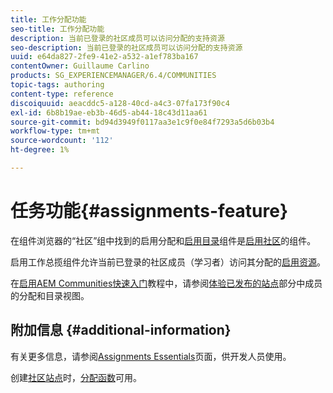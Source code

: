 ```yaml
---
title: 工作分配功能
seo-title: 工作分配功能
description: 当前已登录的社区成员可以访问分配的支持资源
seo-description: 当前已登录的社区成员可以访问分配的支持资源
uuid: e64da827-2fe9-41e2-a532-a1ef783ba167
contentOwner: Guillaume Carlino
products: SG_EXPERIENCEMANAGER/6.4/COMMUNITIES
topic-tags: authoring
content-type: reference
discoiquuid: aeacddc5-a128-40cd-a4c3-07fa173f90c4
exl-id: 6b8b19ae-eb3b-46d5-ab44-18c43d11aa61
source-git-commit: bd94d3949f0117aa3e1c9f0e84f7293a5d6b03b4
workflow-type: tm+mt
source-wordcount: '112'
ht-degree: 1%

---
```


# 任务功能{#assignments-feature}

在组件浏览器的“社区”组中找到的启用分配和[启用目录](catalog.md)组件是[启用社区](overview.md#enablement-community)的组件。

启用工作总揽组件允许当前已登录的社区成员（学习者）访问其分配的[启用资源](resources.md)。

在[启用AEM Communities快速入门](getting-started-enablement.md)教程中，请参阅[体验已发布的站点](enablement-published-site.md)部分中成员的分配和目录视图。

## 附加信息 {#additional-information}

有关更多信息，请参阅[Assignments Essentials](essentials-assignments.md)页面，供开发人员使用。

创建[社区站点](sites-console.md)时，[分配函数](functions.md#assignments-function)可用。
